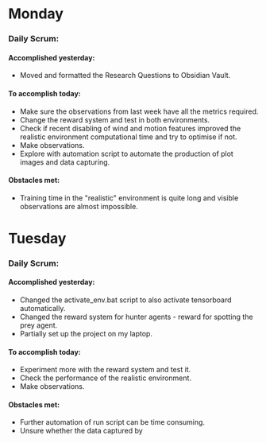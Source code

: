 # Monday
### Daily Scrum:
#### Accomplished yesterday:
- Moved and formatted the Research Questions to Obsidian Vault.
#### To accomplish today:
- Make sure the observations from last week have all the metrics required.
- Change the reward system and test in both environments.
- Check if recent disabling of wind and motion features improved the realistic environment computational time and try to optimise if not.
- Make observations.
- Explore with automation script to automate the production of plot images and data capturing.

#### Obstacles met:
- Training time in the "realistic" environment is quite long and visible observations are almost impossible.

# Tuesday
### Daily Scrum:
#### Accomplished yesterday:
- Changed the activate_env.bat script to also activate tensorboard automatically.
- Changed the reward system for hunter agents - reward for spotting the prey agent.
- Partially set up the project on my laptop.
#### To accomplish today:
- Experiment more with the reward system and test it.
- Check the performance of the realistic environment.
- Make observations.
#### Obstacles met:
- Further automation of run script can be time consuming. 
- Unsure whether the data captured by


